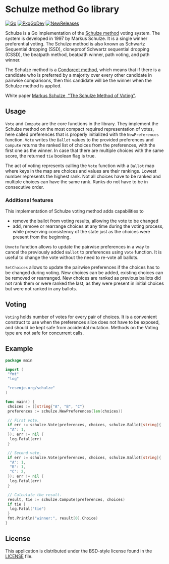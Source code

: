 # Schulze method Go library

[![Go](https://github.com/janos/schulze/workflows/Go/badge.svg)](https://github.com/janos/schulze/actions)
[![PkgGoDev](https://pkg.go.dev/badge/resenje.org/schulze)](https://pkg.go.dev/resenje.org/schulze)
[![NewReleases](https://newreleases.io/badge.svg)](https://newreleases.io/github/janos/schulze)

Schulze is a Go implementation of the [Schulze method](https://en.wikipedia.org/wiki/Schulze_method) voting system. The system is developed in 1997 by Markus Schulze. It is a single winner preferential voting. The Schulze method is also known as Schwartz Sequential dropping (SSD), cloneproof Schwartz sequential dropping (CSSD), the beatpath method, beatpath winner, path voting, and path winner.

The Schulze method is a [Condorcet method](https://en.wikipedia.org/wiki/Condorcet_method), which means that if there is a candidate who is preferred by a majority over every other candidate in pairwise comparisons, then this candidate will be the winner when the Schulze method is applied.

White paper [Markus Schulze, "The Schulze Method of Voting"](https://arxiv.org/pdf/1804.02973.pdf).

## Usage

`Vote` and `Compute` are the core functions in the library. They implement the Schulze method on the most compact required representation of votes, here called preferences that is properly initialized with the `NewPreferences` function. `Vote` writes the `Ballot` values to the provided preferences and `Compute` returns the ranked list of choices from the preferences, with the first one as the winner. In case that there are multiple choices with the same score, the returned `tie` boolean flag is true.

The act of voting represents calling the `Vote` function with a `Ballot` map where keys in the map are choices and values are their rankings. Lowest number represents the highest rank. Not all choices have to be ranked and multiple choices can have the same rank. Ranks do not have to be in consecutive order.

### Additional features

This implementation of Schulze voting method adds capabilities to

- remove the ballot from voting results, allowing the vote to be changed
- add, remove or rearrange choices at any time during the voting process, while preserving consistency of the state just as the choices were present from the beginning.

`Unvote` function allows to update the pairwise preferences in a way to cancel the previously added `Ballot` to preferences using `Vote` function. It is useful to change the vote without the need to re-vote all ballots.

`SetChoices` allows to update the pairwise preferences if the choices has to be changed during voting. New choices can be added, existing choices can be removed or rearranged. New choices are ranked as previous ballots did not rank them or were ranked the last, as they were present in initial choices but were not ranked in any ballots.

## Voting

`Voting` holds number of votes for every pair of choices. It is a convenient construct to use when the preferences slice does not have to be exposed, and should be kept safe from accidental mutation. Methods on the Voting type are not safe for concurrent calls.

## Example

```go
package main

import (
 "fmt"
 "log"

 "resenje.org/schulze"
)

func main() {
 choices := []string{"A", "B", "C"}
 preferences := schulze.NewPreferences(len(choices))

 // First vote.
 if err := schulze.Vote(preferences, choices, schulze.Ballot[string]{
  "A": 1,
 }); err != nil {
  log.Fatal(err)
 }

 // Second vote.
 if err := schulze.Vote(preferences, choices, schulze.Ballot[string]{
  "A": 1,
  "B": 1,
  "C": 2,
 }); err != nil {
  log.Fatal(err)
 }

 // Calculate the result.
 result, tie := schulze.Compute(preferences, choices)
 if tie {
  log.Fatal("tie")
 }
 fmt.Println("winner:", result[0].Choice)
}
```

## License

This application is distributed under the BSD-style license found in the [LICENSE](LICENSE) file.
